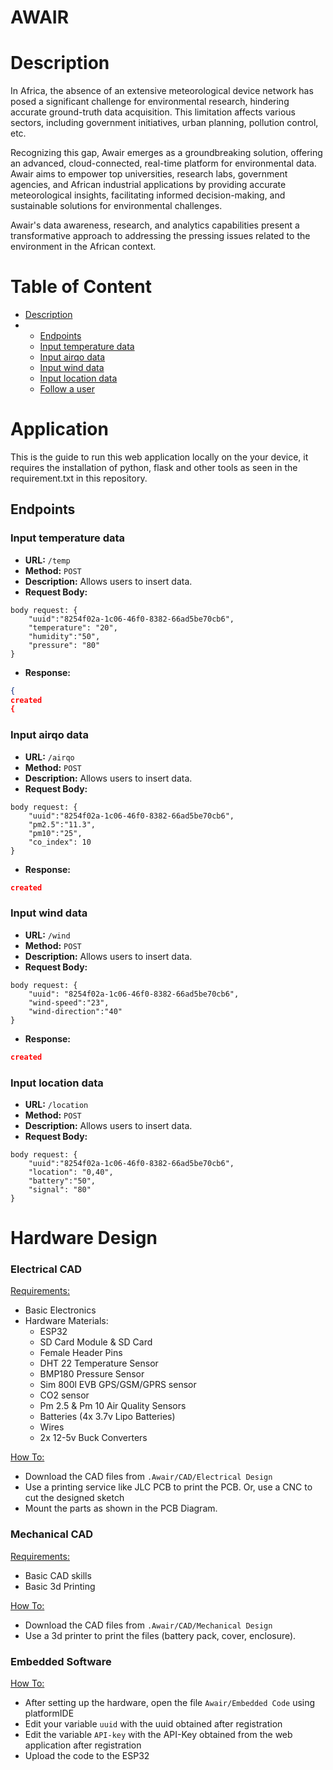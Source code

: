 # AWAIR

# Description
In Africa, the absence of an extensive meteorological device network has posed a significant challenge for environmental research, hindering accurate ground-truth data acquisition. This limitation affects various sectors, including government initiatives, urban planning, pollution control, etc.

Recognizing this gap, Awair emerges as a groundbreaking solution, offering an advanced, cloud-connected, real-time platform for environmental data. Awair aims to empower top universities, research labs, government agencies, and African industrial applications by providing accurate meteorological insights, facilitating informed decision-making, and sustainable solutions for environmental challenges.

Awair's data awareness, research, and analytics capabilities present a transformative approach to addressing the pressing issues related to the environment in the African context.

# Table of Content
- [Description](#Description)
- - [Endpoints](#endpoints)
  - [Input temperature data](#user-signup)
  - [Input airqo data](#user-login)
  - [Input wind data](#create-a-blog-post)
  - [Input location data](#like-a-blog-post)
  - [Follow a user](#follow-a-user)
 
# Application 
This is the guide to run this web application locally on the your device, it requires the installation of python, flask and other tools as seen in the requirement.txt in this repository.

## Endpoints

### Input temperature data

- **URL:** `/temp`
- **Method:** `POST`
- **Description:** Allows users to insert data.
- **Request Body:**
```
body request: {
    "uuid":"8254f02a-1c06-46f0-8382-66ad5be70cb6",
    "temperature": "20",
    "humidity":"50",
    "pressure": "80"
}
```

- **Response:**

```json
{
created
{
```

### Input airqo data

- **URL:** `/airqo`
- **Method:** `POST`
- **Description:** Allows users to insert data.
- **Request Body:**
```
body request: {
    "uuid":"8254f02a-1c06-46f0-8382-66ad5be70cb6",
    "pm2.5":"11.3",
    "pm10":"25",
    "co_index": 10
}
```

- **Response:**

```json
created
```

### Input wind data

- **URL:** `/wind`
- **Method:** `POST`
- **Description:** Allows users to insert data.
- **Request Body:**
```
body request: {
    "uuid": "8254f02a-1c06-46f0-8382-66ad5be70cb6",
    "wind-speed":"23",
    "wind-direction":"40"
}
```

- **Response:**

```json
created
```
### Input location data

- **URL:** `/location`
- **Method:** `POST`
- **Description:** Allows users to insert data.
- **Request Body:**
```
body request: {
    "uuid":"8254f02a-1c06-46f0-8382-66ad5be70cb6",
    "location": "0,40",
    "battery":"50",
    "signal": "80"
}
```

# Hardware Design
  <h3>Electrical CAD</h3> 
  
  <ins>Requirements: </ins>
  - Basic Electronics
  - Hardware Materials:
    - ESP32
    - SD Card Module & SD Card
    - Female Header Pins
    - DHT 22 Temperature Sensor
    - BMP180 Pressure Sensor
    - Sim 800l EVB GPS/GSM/GPRS sensor
    - CO2 sensor
    - Pm 2.5 & Pm 10 Air Quality Sensors
    - Batteries (4x 3.7v Lipo Batteries)
    - Wires
    - 2x 12-5v Buck Converters
     
 <ins>How To: </ins>
 - Download the CAD files from ```.Awair/CAD/Electrical Design```
 - Use a printing service like JLC PCB to print the PCB. Or, use a CNC to cut the designed sketch
 - Mount the parts as shown in the PCB Diagram.

<h3>Mechanical CAD</h3>

 <ins>Requirements: </ins>
 - Basic CAD skills
 - Basic 3d Printing
   
 <ins>How To: </ins>
 - Download the CAD files from ```.Awair/CAD/Mechanical Design```
 - Use a 3d printer to print the files (battery pack, cover, enclosure).

<h3>Embedded Software</h3>

<ins>How To:</ins>
 - After setting up the hardware, open the file ```Awair/Embedded Code``` using platformIDE
 - Edit your variable ```uuid``` with the uuid obtained after registration
 - Edit the variable ```API-key``` with the API-Key obtained from the web application after registration
 - Upload the code to the ESP32
